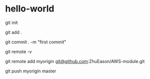 # hello-world
git init

git add .

git commit . -m "first commit"

git remote -v

git remote add myorigin git@github.com:ZhuEason/AWS-module.git

git push myorigin master

